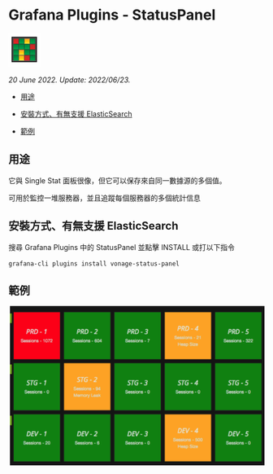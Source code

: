 # Grafana Plugins - StatusPanel

![img](status_panel_icon.png)

*20 June 2022. Update: 2022/06/23.*

* [用途](#use)

* [安裝方式、有無支援 ElasticSearch](#install)

* [範例](#example)

<h2 id="use">用途</h2>

它與 Single Stat 面板很像，但它可以保存來自同一數據源的多個值。

可用於監控一堆服務器，並且追蹤每個服務器的多個統計信息

<h2 id="install">安裝方式、有無支援 ElasticSearch</h2>

搜尋 Grafana Plugins 中的 StatusPanel 並點擊 INSTALL 或打以下指令

    grafana-cli plugins install vonage-status-panel

<h2 id="example">範例</h2>

![img](StatusPanel.png)


